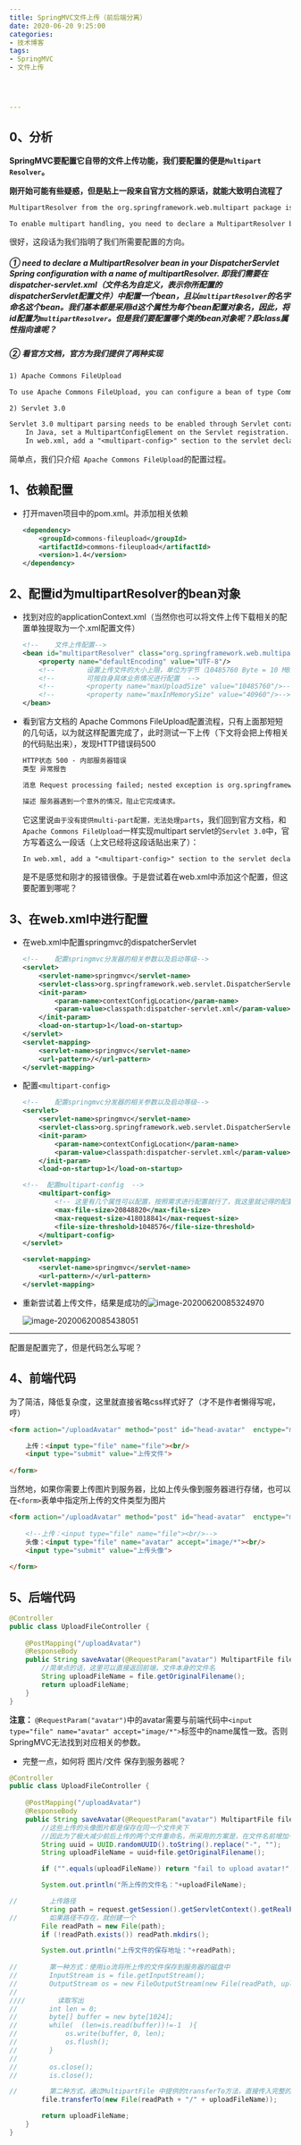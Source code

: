 ```yaml
---
title: SpringMVC文件上传（前后端分离）
date: 2020-06-20 9:25:00
categories:
- 技术博客
tags:
- SpringMVC
- 文件上传




---
```






## 0、分析

**SpringMVC要配置它自带的文件上传功能，我们要配置的便是`Multipart Resolver`。**

**刚开始可能有些疑惑，但是贴上一段来自官方文档的原话，就能大致明白流程了**

```txt
MultipartResolver from the org.springframework.web.multipart package is a strategy for parsing multipart requests including file uploads. There is one implementation based on Commons FileUpload and another based on Servlet 3.0 multipart request parsing.

To enable multipart handling, you need to declare a MultipartResolver bean in your DispatcherServlet Spring configuration with a name of multipartResolver. The DispatcherServlet detects it and applies it to the incoming request. When a POST with content-type of multipart/form-data is received, the resolver parses the content and wraps the current HttpServletRequest as MultipartHttpServletRequest to provide access to resolved parts in addition to exposing them as request parameters.

```

很好，这段话为我们指明了我们所需要配置的方向。

##### ① need to declare a MultipartResolver bean in your DispatcherServlet Spring configuration with a name of multipartResolver. 即我们需要在dispatcher-servlet.xml（文件名为自定义，表示你所配置的dispatcherServlet配置文件）中配置一个bean，且以`multipartResolver`的名字命名这个bean。我们基本都是采用id这个属性为每个bean配置对象名，因此，将id配置为`multipartResolver`。但是我们要配置哪个类的bean对象呢？即class属性指向谁呢？

##### ② 看官方文档，官方为我们提供了两种实现

```txt
1) Apache Commons FileUpload

To use Apache Commons FileUpload, you can configure a bean of type CommonsMultipartResolver with a name of multipartResolver. You also need to have commons-fileupload as a dependency on your classpath.
```

```txt
2) Servlet 3.0

Servlet 3.0 multipart parsing needs to be enabled through Servlet container configuration. To do so:
    In Java, set a MultipartConfigElement on the Servlet registration.
    In web.xml, add a "<multipart-config>" section to the servlet declaration.
```

简单点，我们只介绍` Apache Commons FileUpload`的配置过程。

## 1、依赖配置

- 打开maven项目中的pom.xml。并添加相关依赖

  ```xml
  <dependency>
      <groupId>commons-fileupload</groupId>
      <artifactId>commons-fileupload</artifactId>
      <version>1.4</version>
  </dependency>
  ```

## 2、配置id为multipartResolver的bean对象

- 找到对应的applicationContext.xml（当然你也可以将文件上传下载相关的配置单独提取为一个.xml配置文件）

  ```xml
  <!--    文件上传配置-->
  <bean id="multipartResolver" class="org.springframework.web.multipart.commons.CommonsMultipartResolver">
      <property name="defaultEncoding" value="UTF-8"/>
      <!--        设置上传文件的大小上限，单位为字节（10485760 Byte = 10 MB）-->
      <!--        可按自身具体业务情况进行配置  -->
      <!--        <property name="maxUploadSize" value="10485760"/>-->
      <!--        <property name="maxInMemorySize" value="40960"/>-->
  </bean>
  ```

- 看到官方文档的 Apache Commons FileUpload配置流程，只有上面那短短的几句话，以为就这样配置完成了，此时测试一下上传（下文将会把上传相关的代码贴出来），发现HTTP错误码500

  ```txt
  HTTP状态 500 - 内部服务器错误
  类型 异常报告
  
  消息 Request processing failed; nested exception is org.springframework.web.multipart.MultipartException: Failed to parse multipart servlet request; nested exception is java.lang.IllegalStateException: 由于没有提供multi-part配置，无法处理parts
  
  描述 服务器遇到一个意外的情况，阻止它完成请求。
  ```

  它这里说`由于没有提供multi-part配置，无法处理parts`，我们回到官方文档，和`Apache Commons FileUpload`一样实现multipart servlet的`Servlet 3.0`中，官方写着这么一段话（上文已经将这段话贴出来了）：

  ```txt
  In web.xml, add a "<multipart-config>" section to the servlet declaration.
  ```

  是不是感觉和刚才的报错很像。于是尝试着在web.xml中添加这个配置，但这要配置到哪呢？



## 3、在web.xml中进行配置 

- 在web.xml中配置springmvc的dispatcherServlet

  ```xml
  <!--    配置springmvc分发器的相关参数以及启动等级-->
  <servlet>
      <servlet-name>springmvc</servlet-name>
      <servlet-class>org.springframework.web.servlet.DispatcherServlet</servlet-class>
      <init-param>
          <param-name>contextConfigLocation</param-name>
          <param-value>classpath:dispatcher-servlet.xml</param-value>
      </init-param>
      <load-on-startup>1</load-on-startup>
  </servlet>
  <servlet-mapping>
      <servlet-name>springmvc</servlet-name>
      <url-pattern>/</url-pattern>
  </servlet-mapping>
  ```

  

- 配置`<multipart-config>`

  ```xml
  <!--    配置springmvc分发器的相关参数以及启动等级-->
  <servlet>
      <servlet-name>springmvc</servlet-name>
      <servlet-class>org.springframework.web.servlet.DispatcherServlet</servlet-class>
      <init-param>
          <param-name>contextConfigLocation</param-name>
          <param-value>classpath:dispatcher-servlet.xml</param-value>
      </init-param>
      <load-on-startup>1</load-on-startup>
  
  <!--  配置multipart-config  -->
      <multipart-config>
          <!-- 这里有几个属性可以配置，按照需求进行配置就行了，我这里就记得的配置了一下，单位为byte -->
          <max-file-size>20848820</max-file-size>
          <max-request-size>418018841</max-request-size>
          <file-size-threshold>1048576</file-size-threshold>
      </multipart-config>
  </servlet>
  
  <servlet-mapping>
      <servlet-name>springmvc</servlet-name>
      <url-pattern>/</url-pattern>
  </servlet-mapping>
  ```

- 重新尝试着上传文件，结果是成功的![image-20200620085324970](SpringMVC%E6%96%87%E4%BB%B6%E4%B8%8A%E4%BC%A0%EF%BC%88%E5%89%8D%E5%90%8E%E7%AB%AF%E5%88%86%E7%A6%BB%EF%BC%89/image-20200620085324970.png)

  ![image-20200620085438051](SpringMVC%E6%96%87%E4%BB%B6%E4%B8%8A%E4%BC%A0%EF%BC%88%E5%89%8D%E5%90%8E%E7%AB%AF%E5%88%86%E7%A6%BB%EF%BC%89/image-20200620085438051.png)

---

配置是配置完了，但是代码怎么写呢？



## 4、前端代码

为了简洁，降低复杂度，这里就直接省略css样式好了（才不是作者懒得写呢，哼）

```html
<form action="/uploadAvatar" method="post" id="head-avatar"  enctype="multipart/form-data">

    上传：<input type="file" name="file"><br/>
    <input type="submit" value="上传文件">
    
</form>
```

当然地，如果你需要上传图片到服务器，比如上传头像到服务器进行存储，也可以在`<form>`表单中指定所上传的文件类型为图片

```html
<form action="/uploadAvatar" method="post" id="head-avatar"  enctype="multipart/form-data">
    
    <!--上传：<input type="file" name="file"><br/>-->
    头像：<input type="file" name="avatar" accept="image/*"><br/>
    <input type="submit" value="上传头像">
    
</form>
```



## 5、后端代码

```java
@Controller
public class UploadFileController {
    
    @PostMapping("/uploadAvatar")
    @ResponseBody
    public String saveAvatar(@RequestParam("avatar") MultipartFile file, HttpServletRequest request) {
        //简单点的话，这里可以直接返回前端，文件本身的文件名
        String uploadFileName = file.getOriginalFilename();
        return uploadFileName;
    }
}
```

**注意：** `@RequestParam("avatar")`中的avatar需要与前端代码中`<input type="file" name="avatar" accept="image/*">`标签中的name属性一致。否则SpringMVC无法找到对应相关的参数。



- 完整一点，如何将  图片/文件  保存到服务器呢？

```java
@Controller
public class UploadFileController {
    
    @PostMapping("/uploadAvatar")
    @ResponseBody
    public String saveAvatar(@RequestParam("avatar") MultipartFile file, HttpServletRequest request) throws IOException {
        //这些上传的头像图片都是保存在同一个文件夹下
        //因此为了极大减少前后上传的两个文件重命名，所采用的方案是，在文件名前增加一段UUID来极大降低命名冲突的可能性
        String uuid = UUID.randomUUID().toString().replace("-", "");
        String uploadFileName = uuid+file.getOriginalFilename();

        if ("".equals(uploadFileName)) return "fail to upload avatar!";

        System.out.println("所上传的文件名："+uploadFileName);

//        上传路径
        String path = request.getSession().getServletContext().getRealPath("/WEB-INF/static/img/avatar");
//        如果路径不存在，就创建一个
        File readPath = new File(path);
        if (!readPath.exists()) readPath.mkdirs();

        System.out.println("上传文件的保存地址："+readPath);
        
//		  第一种方式：使用io流将所上传的文件保存到服务器的磁盘中
//        InputStream is = file.getInputStream();
//        OutputStream os = new FileOutputStream(new File(readPath, uploadFileName));
//
////        读取写出
//        int len = 0;
//        byte[] buffer = new byte[1024];
//        while(  (len=is.read(buffer))!=-1  ){
//            os.write(buffer, 0, len);
//            os.flush();
//        }
//
//        os.close();
//        is.close();

//        第二种方式，通过MultipartFile 中提供的transferTo方法，直接传入完整的路径名即可
        file.transferTo(new File(readPath + "/" + uploadFileName));

        return uploadFileName;
    }
}
```





